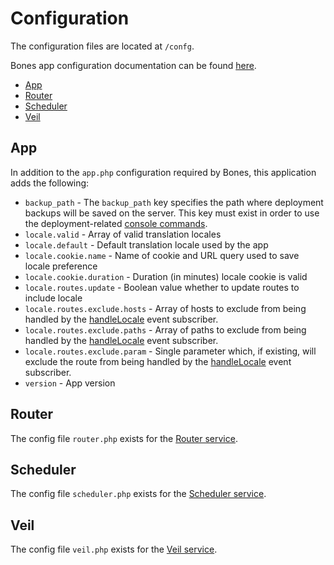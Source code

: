 # Configuration

The configuration files are located at `/confg`.

Bones app configuration documentation can be found [here](https://github.com/bayfrontmedia/bones/blob/master/docs/usage/config.md).

- [App](#app)
- [Router](#router)
- [Scheduler](#scheduler)
- [Veil](#veil)

## App

In addition to the `app.php` configuration required by Bones, this application adds the following:

- `backup_path` - The `backup_path` key specifies the path where deployment backups will be saved on the server.
  This key must exist in order to use the deployment-related [console commands](console.md).
- `locale.valid` - Array of valid translation locales
- `locale.default` - Default translation locale used by the app
- `locale.cookie.name` - Name of cookie and URL query used to save locale preference
- `locale.cookie.duration` - Duration (in minutes) locale cookie is valid
- `locale.routes.update` - Boolean value whether to update routes to include locale
- `locale.routes.exclude.hosts` - Array of hosts to exclude from being handled by the [handleLocale](/docs/events/routes.md#handlelocale) event subscriber.
- `locale.routes.exclude.paths` - Array of paths to exclude from being handled by the [handleLocale](/docs/events/routes.md#handlelocale) event subscriber.
- `locale.routes.exclude.param` - Single parameter which, if existing, will exclude the route from being handled by the [handleLocale](/docs/events/routes.md#handlelocale) event subscriber.
- `version` - App version

## Router

The config file `router.php` exists for the [Router service](https://github.com/bayfrontmedia/bones/blob/master/docs/services/router.md).

## Scheduler

The config file `scheduler.php` exists for the [Scheduler service](https://github.com/bayfrontmedia/bones/blob/master/docs/services/scheduler.md).

## Veil

The config file `veil.php` exists for the [Veil service](https://github.com/bayfrontmedia/bones/blob/master/docs/services/veil.md).